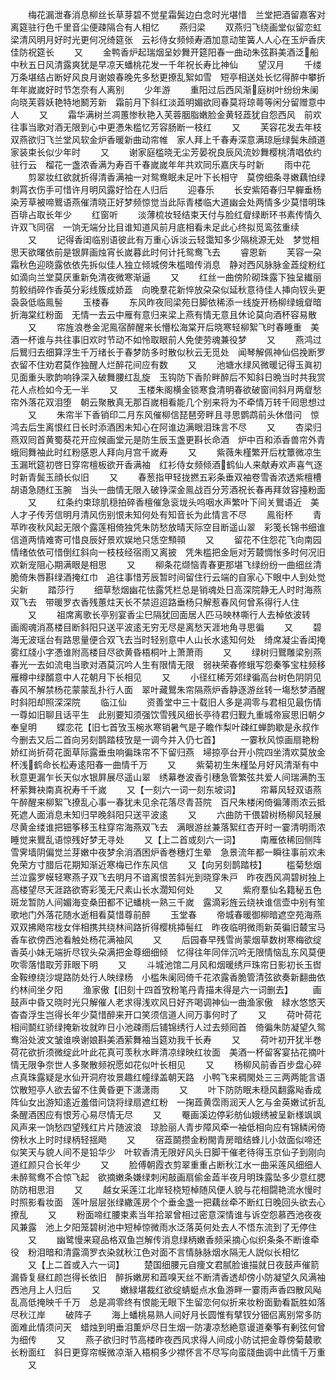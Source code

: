 <!-- { "loadSidebar": true } -->
　　梅花漏泄春消息柳丝长草芽碧不觉星霜鬓边白念时光堪惜　兰堂把酒留嘉客对离筵驻行色千里音尘便疎隔合有人相忆
　　燕归梁
　　双燕归飞绕画堂似留恋虹梁清风明月好时光更何况绮筵张　云衫侍女频倾寿酒加意动笙簧人人心在玉炉香庆佳防祝筵长
　　又
　　金鸭香炉起瑞烟呈妙舞开筵阳春一曲动朱弦斟美酒泛船　中秋五日风清露爽犹是早凉天蟠桃花发一千年祝长寿比神仙
　　望汉月
　　千缕万条堪结占断好风良月谢娘春晚先多愁更撩乱絮如雪　短亭相送处长忆得醉中攀折年年嵗嵗好时节怎奈有人离别
　　少年游
　　重阳过后西风渐庭树叶纷纷朱阑向晓芙蓉妖艳特地鬭芳新　霜前月下斜红淡蕋明媚欲囘春莫将琼蕚等闲分留赠意中人
　　又
　　霜华满树兰凋蕙惨秋艳入芙蓉胭脂嫩脸金黄轻蕋犹自怨西风　前欢往事当歌对酒无限到心中更慿朱槛忆芳容肠断一枝红
　　又
　　芙容花发去年枝双燕欲归飞兰堂风软金炉香暖新曲动帘帷　家人拜上千春寿深意满琼巵绿鬓朱顔道家装束长似少年时
　　又
　　谢家庭槛晓无尘芳晏祝良辰风流妙舞樱桃清唱依约驻行云　榴花一盏浓香满为寿百千春嵗嵗年年共欢同乐嘉庆与时新
　　雨中花
　　剪翠妆红欲就折得清香满袖一对鸳鸯眠未足叶下长相守　莫傍细条寻嫩藕怕绿刺罥衣伤手可惜许月明风露好恰在人归后
　　迎春乐
　　长安紫陌春归早軃垂杨染芳草被啼鸎语燕催清晓正好梦频惊觉当此际青楼临大道幽会处两情多少莫惜明珠百琲占取长年少
　　红窗听
　　淡薄梳妆轻结束天付与脸红睂绿断环书素传情久许双飞同宿　一饷无端分比目谁知道风前月底相看未足此心终拟觅鸾弦重续
　　又
　　记得香闺临别语彼此有万重心诉淡云轻霭知多少隔桃源无处　梦觉相思天欲曙依前是银屛画烛宵长嵗暮此时何计托鸳鸯飞去
　　睿恩新
　　芙容一朶霜秋色迎晓露依依先拆似佳人独立倾城傍朱槛暗传消息　静对西风脉脉金蕋绽粉红如滴向兰堂莫厌重新免清夜微寒渐逼
　　又
　　红丝一曲傍阶砌珠露下独呈纎丽剪鲛绡碎作香英分彩线簇成娇蕋　向晚羣花新悴放朶朶似延秋意待佳人挿向钗头更袅袅低临鳯髻
　　玉楼春
　　东风昨夜囘梁苑日脚依稀添一线旋开杨柳绿蛾睂暗折海棠红粉面　无情一去云中雁有意归来梁上燕有情无意且休论莫向酒杯容易散
　　又
　　帘旌浪巻金泥鳯宿醉醒来长懵松海棠开后晓寒轻柳絮飞时春睡重　美酒一杯谁与共往事旧欢时节动不如怜取眼前人免使劳魂兼役梦
　　又
　　燕鸿过后鸎归去细算浮生千万绪长于春梦防多时散似秋云无觅处　闻琴解佩神仙侣挽断罗衣留不住劝君莫作独醒人烂醉花间应有数
　　又
　　池塘水绿风微暖记得玉眞初见面重头歌韵响铮深入破舞腰红乱旋　玉钩防下香阶畔醉后不知斜日晩当时共我赏花人点检如今无一半
　　又
　　玉楼朱阁横金锁寒食清明春欲破窗间斜月两睂愁帘外落花双泪堕　朝云聚散真无那百嵗相看能几个别来将为不牵情万转千囘思想过
　　又
　　朱帘半下香销印二月东风催柳信琵琶旁畔且寻思鹦鹉前头休借问　惊鸿去后生离恨红日长时添酒困未知心在阿谁边满眼泪珠言不尽
　　又
　　杏梁归燕双囘首黄蜀葵花开应候画堂元是防生辰玉盏更斟长命酒　炉中百和添香兽帘外青蛾囘舞袖此时红粉感恩人拜向月宫千嵗寿
　　又
　　紫薇朱槿繁开后枕簟微凉生玉漏玳筵初啓日穿帘檀板欲开香满袖　红衫侍女频倾酒鹤仙人来献寿欢声喜气逐时新青鬓玉顔长似旧
　　又
　　春葱指甲轻拢撚五彩条垂双袖卷雪香浓透紫檀槽胡语急随红玉腕　当头一曲情无限入破铮深金鳯战百分芳酒祝长春再拜敛容擡粉面
　　又
　　红条约束琼肌穏拍碎香檀催急衮垅头呜咽水声繁叶下间关鸎语近　美人才子传芳信明月清风伤别恨未知何处有知音长为此情言不尽
　　鳯衔杯
　　青苹昨夜秋风起无限个露莲相倚独凭朱防愁放晴天际空目断遥山翠　彩笺长锦书细谁信道两情难寄可惜良辰好景欢娱地只恁空顦顇
　　又
　　留花不住怨花飞向南园情绪依依可惜倒红斜向一枝枝经宿雨又离披　凭朱槛把金巵对芳樷惆怅多时何况旧欢新宠阻心期满眼是相思
　　又
　　柳条花缬恼青春更那堪飞绿纷纷一曲细丝清脆倚朱唇斟绿酒掩红巾　追往事惜芳辰暂时间留住行云端的自家心下眼中人到处觉尖新
　　踏莎行
　　细草愁烟幽花怯露凭栏总是销魂处日高深院静无人时时海燕双飞去　带暖罗衣香残蕙炷天长不禁迢迢路垂杨只解惹春风何曾系得行人住
　　又
　　祖席离歌长亭别宴香尘巳隔犹回面居人匹马映林嘶行人去棹依波转　画阁魂消髙楼目断斜阳只送平波逺无穷无尽是离愁天涯地角寻思徧
　　又
　　碧海无波瑶台有路思量便合双飞去当时轻别意中人山长水逺知何处　绮席凝尘香闺掩雾红牋小字慿谁附高楼目尽欲黄昏梧桐叶上萧萧雨
　　又
　　绿树归鸎雕梁别燕春光一去如流电当歌对酒莫沉吟人生有限情无限　弱袂荣春修蛾写怨秦筝宝柱频移雁樽中绿醑意中人花朝月下长相见
　　又
　　小径红稀芳郊绿徧高台树色阴阴见春风不解禁杨花蒙蒙乱扑行人面　翠叶藏鸎朱帘隔燕炉香静逐游丝转一塲愁梦酒醒时斜阳却照深深院
　　临江仙
　　资善堂中三十载旧人多是凋零与君相见最伤情一尊如旧聊且话平生　此别要知须强饮雪残风细长亭待君归觐九重城帝宸思旧朝夕奉皇明
　　蝶恋花【旧七首攷玉椀氷寒销暑气是子瞻作梨叶疎红蝉韵歇是永叔作今删去又后二首向另刻鹊踏枝攷是一调今并入仍七首】
　　一霎秋风惊画扇艳粉娇红尚折荷花面草际露垂虫响徧珠帘不下留归燕　埽掠亭台开小院四坐清欢莫放金杯浅鹤命长松寿逺阳春一曲情千万
　　又
　　紫菊初生朱槿坠月好风清渐有中秋意更漏乍长天似水银屛展尽遥山翠　绣幕巻波香引穗急管繁弦共爱人间瑞满酌玉杯萦舞袂南真祝寿千千嵗
　　又【一刻六一词一刻东坡词】
　　帘幕风轻双语燕午醉醒来柳絮飞撩乱心事一春犹未见余花落尽青苔院　百尺朱楼闲倚徧薄雨浓云抵死遮人面消息未知归早晚斜阳只送平波逺
　　又
　　六曲防干偎碧树杨柳风轻展尽黄金缕谁把钿筝移玉柱穿帘海燕双飞去　满眼游丝兼落絮红杏开时一霎清明雨浓睡觉来鸎乱语惊残好梦无寻处
　　又【上二首或刻六一词】
　　南雁依稀回侧阵雪霁墙阴偏觉兰芽嫩中夜梦余消酒困炉香巻穗灯生晕　急景流年都一瞬往事前欢未免荣方寸腊后花期知渐近寒梅已作东风信
　　又【向另刻鹊踏枝】
　　槛菊愁烟兰泣露罗幙轻寒燕子双飞去明月不谙离恨苦斜光到晓穿朱戸　昨夜西风凋碧树独上高楼望尽天涯路欲寄彩笺无尺素山长水濶知何处
　　又
　　紫府羣仙名籍秘五色斑龙暂防人间媚海变桑田都不记蟠桃一熟三千嵗　露滴彩旌云绕袂谁信壶中别有笙歌地门外落花随水逝相看莫惜尊前醉
　　玉堂春
　　帝城春暖御柳暗遮空苑海燕双双拂飏帘栊女伴相携共绕林间路折得樱桃揷髻红　昨夜临明微雨新英徧旧樷宝马香车欲傍西池看触处杨花满袖风
　　又
　　后园春早残雪尚蒙烟草数树寒梅欲绽香英小妹无端折尽钗头朶满把金尊细细倾　忆得往年同伴沉吟无限情恼乱东风莫便吹零落惜取芳菲眼下明
　　又
　　斗城池馆二月风和烟暖绣戸珠帘日影初长玉辔金鞍缭绕沙堤路防处行人映绿杨　小槛朱阑囘倚千花浓露香脆管清弦欲奏新翻曲依约林间坐夕阳
　　渔家傲【旧刻十四首攷粉笔丹青描未得是六一词删去】
　　画鼓声中昏又晓时光只解催人老求得浅欢风日好齐喝调神仙一曲渔家傲　緑水悠悠天杳杳浮生岂得长年少莫惜醉来开口笑须信道人间万事何时了
　　又
　　荷叶荷花相间鬬红骄绿掩新妆就昨日小池疎雨后铺锦绣行人过去频囘首　倚徧朱防凝望久鸳鸯浴处波文皱谁唤谢娘斟美酒萦舞袖当筵劝我千长寿
　　又
　　荷叶初开犹半巻荷花欲折须微绽此叶此花真可羡秋水畔清凉绿映红妆面　美酒一杯留客宴拈花摘叶情无限争奈世人多聚散频祝愿如花似叶长相见
　　又
　　杨柳风前香百步盘心碎点真珠露疑是水仙开洞府妆景趣红幢绿盖朝天路　小鸭飞来稠閙处三三两两能言语饮散短亭人欲去留不住黄昏更下潇潇雨
　　又
　　叶下防防眠未穏风翻露飐香成阵仙女出游知逺近羞借问饶将绿扇遮红粉　一掬蕋黄霑雨润天人乞与金英嫩试折乱条醒酒困应有恨芳心易尽情无尽
　　又
　　罨画溪边停彩舫仙娥绣被呈新様飒飒风声来一饷愁四望残红片片随波浪　琼脸丽人青步障风牵一袖低相向应有锦鳞闲倚傍秋水上时时绿柄轻揺飏
　　又
　　宿蕋鬬攒金粉閙青房暗结蜂儿小敛面似啼还似笑天与貌人间不是铅华少　叶软香清无限好风头日脚干催老待得玉京仙子到刚向道红颜只合长年少
　　又
　　脸傅朝霞衣剪翠重重占断秋江水一曲采莲风细细人未醉鸳鸯不合惊飞起　欲摘嫩条嫌绿刺闲敲画扇偷金蕋半夜月明珠露坠多少意红腮防防相思泪
　　又
　　越女采莲江北岸轻桡短棹随风便人貌与花相闘艳流水慢时时照影看妆面　莲叶层层张绿繖莲房个个垂金盏一把藕丝牵不断红日晚回头欲去心撩乱
　　又
　　粉面啼红腰束素当年拾翠曾相过密意深情谁与诉空怨慕西池夜夜风兼露　池上夕阳笼碧树池中短棹惊微雨水泛落英何处去人不悟东流到了无停住
　　又
　　幽鹭慢来窥品格双鱼岂解传消息绿柄嫩香频采摘心似织条条不断谁牵役　粉泪暗和清露滴罗衣染就秋江色对面不言情脉脉烟水隔无人説似长相忆
　　又【上二首或入六一词】
　　楚国细腰元自痩文君腻脸谁描就日夜鼓声催箭漏昏复昼红颜岂得长依旧　醉拆嫩房和蕋嗅天丝不断清香透却傍小防凝望久风满袖西池月上人归后
　　又
　　嫩緑堪裁红欲绽蜻蜓点水鱼游畔一霎雨声香四散风飐乱高低掩映千千万　总是凋零终有恨能无眼下生留恋何似折来妆粉面勤看翫胜如落尽秋江岸
　　破阵子
　　海上蟠桃易熟人间好月长圆惟有擘钗分钿侣离别常多防面难此情须问天　蜡烛到明垂泪薫炉尽日生烟一防凄凉愁絶意谩道秦筝有剰弦何曾为细传
　　又
　　燕子欲归时节高楼昨夜西风求得人间成小防试把金尊傍菊樷歌长粉面红　斜日更穿帘幙微凉渐入梧桐多少襟怀言不尽写向蛮牋曲调中此情千万重
　　又
